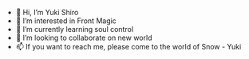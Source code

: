 - 👋 Hi, I’m Yuki Shiro
- 👀 I’m interested in Front Magic
- 🌱 I’m currently learning soul control
- 💞️ I’m looking to collaborate on new world
- 📫 If you want to reach me, please come to the world of Snow - Yuki

<!---
MagicUI-Front/MagicUI-Front is a ✨ special ✨ repository because its `README.md` (this file) appears on your GitHub profile.
You can click the Preview link to take a look at your changes.
--->
